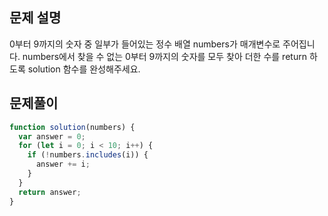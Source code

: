 ## 문제 설명

0부터 9까지의 숫자 중 일부가 들어있는 정수 배열 numbers가 매개변수로 주어집니다. numbers에서 찾을 수 없는 0부터 9까지의 숫자를 모두 찾아 더한 수를 return 하도록 solution 함수를 완성해주세요.

## 문제풀이

```js
function solution(numbers) {
  var answer = 0;
  for (let i = 0; i < 10; i++) {
    if (!numbers.includes(i)) {
      answer += i;
    }
  }
  return answer;
}
```
